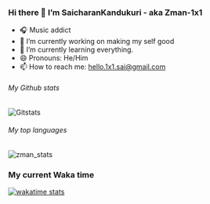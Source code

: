 ### Hi there 👋 I’m SaicharanKandukuri - aka Zman-1x1

- 🎧 Music addict
- 🔭 I’m currently working on making my self good
- 🌱 I’m currently learning everything.
- 😄 Pronouns: He/Him
- 📫 How to reach me: hello.1x1.sai@gmail.com


###### My Github stats
![Gitstats](https://github-readme-stats1.saicharankandukuri.vercel.app/api?username=SaicharanKandukuri)

###### My top languages
![zman_stats](https://github-readme-stats1.saicharankandukuri.vercel.app/api/top-langs/?username=SaicharanKandukuri&layout=compact)
### My current Waka time
[![wakatime stats](https://github-readme-stats1.saicharankandukuri.vercel.app/api/wakatime?username=zman_1x1&layout=compact)](https://github.com/SaicharanKandukuri/github-readme-stats&layout=compact&line_height=1)
